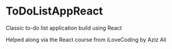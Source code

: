 # ToDoListAppReact
Classic to-do list application build using React

Helped along via the React course from iLoveCoding by Aziz Ali
